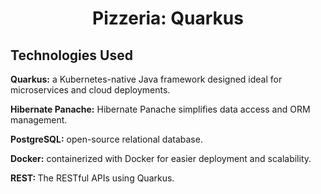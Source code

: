 <h1 align="center" id="title">Pizzeria: Quarkus</h1>

<h2>Technologies Used</h2>
<p id="description"><b>Quarkus:</b> a Kubernetes-native Java framework designed ideal for microservices and cloud deployments.</p>
<p id="description"><b>Hibernate Panache:</b> Hibernate Panache simplifies data access and ORM management.</p>
<p id="description"><b>PostgreSQL:</b> open-source relational database.</p>
<p id="description"><b>Docker:</b> containerized with Docker for easier deployment and scalability.</p>
<p id="description"><b>REST: </b> The RESTful APIs using Quarkus.</p>
